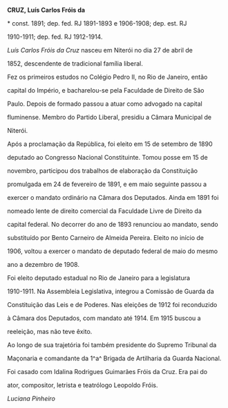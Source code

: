 **CRUZ, Luís Carlos Fróis da**



\* const. 1891; dep. fed. RJ 1891-1893 e 1906-1908; dep. est. RJ

1910-1911; dep. fed. RJ 1912-1914.



*Luís Carlos Fróis da Cruz* nasceu em Niterói no dia 27 de abril de

1852, descendente de tradicional família liberal.



Fez os primeiros estudos no Colégio Pedro II, no Rio de Janeiro, então

capital do Império, e bacharelou-se pela Faculdade de Direito de São

Paulo. Depois de formado passou a atuar como advogado na capital

fluminense. Membro do Partido Liberal, presidiu a Câmara Municipal de

Niterói.



Após a proclamação da República, foi eleito em 15 de setembro de 1890

deputado ao Congresso Nacional Constituinte. Tomou posse em 15 de

novembro, participou dos trabalhos de elaboração da Constituição

promulgada em 24 de fevereiro de 1891, e em maio seguinte passou a

exercer o mandato ordinário na Câmara dos Deputados. Ainda em 1891 foi

nomeado lente de direito comercial da Faculdade Livre de Direito da

capital federal. No decorrer do ano de 1893 renunciou ao mandato, sendo

substituído por Bento Carneiro de Almeida Pereira. Eleito no início de

1906, voltou a exercer o mandato de deputado federal de maio do mesmo

ano a dezembro de 1908.



Foi eleito deputado estadual no Rio de Janeiro para a legislatura

1910-1911. Na Assembleia Legislativa, integrou a Comissão de Guarda da

Constituição das Leis e de Poderes. Nas eleições de 1912 foi reconduzido

à Câmara dos Deputados, com mandato até 1914. Em 1915 buscou a

reeleição, mas não teve êxito.



Ao longo de sua trajetória foi também presidente do Supremo Tribunal da

Maçonaria e comandante da 1^a^ Brigada de Artilharia da Guarda Nacional.



Foi casado com Idalina Rodrigues Guimarães Fróis da Cruz. Era pai do

ator, compositor, letrista e teatrólogo Leopoldo Fróis.



*Luciana Pinheiro*



